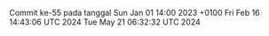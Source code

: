 Commit ke-55 pada tanggal Sun Jan 01 14:00 2023 +0100
Fri Feb 16 14:43:06 UTC 2024
Tue May 21 06:32:32 UTC 2024

